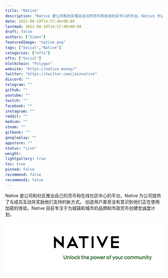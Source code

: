 ```yaml
---
title: "Native"
description: "Native 是公司和社区推出自己的货币和在线社区中心的平台。Native 为公司提供了与成员互动并奖励他们支持的新方式。"
date: 2022-08-19T14:57:40+08:00
lastmod: 2022-08-19T14:57:40+08:00
draft: false
authors: ["Simon"]
featuredImage: "native.png"
tags: ["Social","Native"]
categories: ["nfts"]
nfts: ["Social"]
blockchain: "Polygon"
website: "https://native.money/"
twitter: "https://twitter.com/joinnative"
discord: ""
telegram: ""
github: ""
youtube: ""
twitch: ""
facebook: ""
instagram: ""
reddit: ""
medium: ""
steam: ""
gitbook: ""
googleplay: ""
appstore: ""
status: "Live"
weight: 
lightgallery: true
toc: true
pinned: false
recommend: false
recommend1: false
---
```

Native 是公司和社区推出自己的货币和在线社区中心的平台。Native 为公司提供了与成员互动并奖励他们支持的新方式。 创造用户甚至没有意识到他们正在使用加密的体验，Native 目前专注于为城镇和城市的品牌和市政货币创建忠诚度计划。

![配图](108036960.jpg)